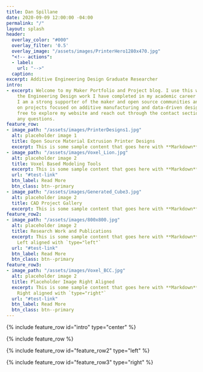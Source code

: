 ```yaml
---
title: Dan Spillane
date: 2020-09-09 12:00:00 -04:00
permalink: "/"
layout: splash
header:
  overlay_color: "#000"
  overlay_filter: '0.5'
  overlay_image: "/assets/images/PrinterHero1280x470.jpg"
  "<!-- actions":
  - label: 
    url: "-->"
  caption: 
excerpt: Additive Engineering Design Graduate Researcher
intro:
- excerpt: Welcome to my Maker Portfolio and Project blog. I use this website to feature
    the Engineering Design work I have completed in my academic career and my hobbies.
    I am a strong supporter of the maker and open source communities and love to collaborate
    on projects focused on additive manufacturing and data-driven design. Please feel
    free to explore my website and reach out through the contact section if you have
    any questions.
feature_row:
- image_path: "/assets/images/PrinterDesigns1.jpg"
  alt: placeholder image 1
  title: Open Source Material Extrusion Printer Designs
  excerpt: This is some sample content that goes here with **Markdown** formatting.
- image_path: "/assets/images/Voxel_Lion.jpg"
  alt: placeholder image 2
  title: Voxel Based Modeling Tools
  excerpt: This is some sample content that goes here with **Markdown** formatting.
  url: "#test-link"
  btn_label: Read More
  btn_class: btn--primary
- image_path: "/assets/images/Generated_Cube3.jpg"
  alt: placeholder image 2
  title: CAD Project Gallery
  excerpt: This is some sample content that goes here with **Markdown** formatting.
feature_row2:
- image_path: "/assets/images/800x800.jpg"
  alt: placeholder image 2
  title: Research Work and Publications
  excerpt: This is some sample content that goes here with **Markdown** formatting.
    Left aligned with `type="left"`
  url: "#test-link"
  btn_label: Read More
  btn_class: btn--primary
feature_row3:
- image_path: "/assets/images/Voxel_BCC.jpg"
  alt: placeholder image 2
  title: Placeholder Image Right Aligned
  excerpt: This is some sample content that goes here with **Markdown** formatting.
    Right aligned with `type="right"`
  url: "#test-link"
  btn_label: Read More
  btn_class: btn--primary
---
```


{% include feature_row id="intro" type="center" %}

{% include feature_row %}

{% include feature_row id="feature_row2" type="left" %}

{% include feature_row id="feature_row3" type="right" %}
